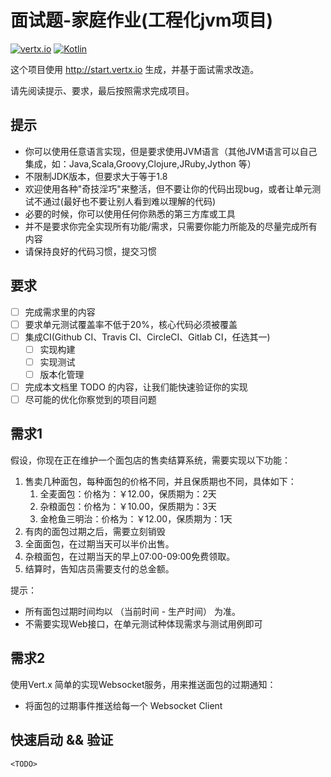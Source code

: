 # 面试题-家庭作业(工程化jvm项目)

[![vertx.io](https://img.shields.io/badge/vert.x-4.2.7-purple.svg?logo=eclipsevertdotx)](https://vertx.io)
[![Kotlin](https://img.shields.io/badge/kotlin-1.6.10-blue.svg?logo=kotlin)](http://kotlinlang.org)

这个项目使用 http://start.vertx.io 生成，并基于面试需求改造。

请先阅读提示、要求，最后按照需求完成项目。

## 提示

- 你可以使用任意语言实现，但是要求使用JVM语言（其他JVM语言可以自己集成，如：Java,Scala,Groovy,Clojure,JRuby,Jython 等）
- 不限制JDK版本，但要求大于等于1.8
- 欢迎使用各种"奇技淫巧"来整活，但不要让你的代码出现bug，或者让单元测试不通过(最好也不要让别人看到难以理解的代码)
- 必要的时候，你可以使用任何你熟悉的第三方库或工具
- 并不是要求你完全实现所有功能/需求，只需要你能力所能及的尽量完成所有内容
- 请保持良好的代码习惯，提交习惯

## 要求

- [ ] 完成需求里的内容
- [ ] 要求单元测试覆盖率不低于20%，核心代码必须被覆盖
- [ ] 集成CI(Github CI、Travis CI、CircleCI、Gitlab CI，任选其一)
    - [ ] 实现构建
    - [ ] 实现测试
    - [ ] 版本化管理
- [ ] 完成本文档里 TODO 的内容，让我们能快速验证你的实现
- [ ] 尽可能的优化你察觉到的项目问题

## 需求1

假设，你现在正在维护一个面包店的售卖结算系统，需要实现以下功能：

1. 售卖几种面包，每种面包的价格不同，并且保质期也不同，具体如下：
   1. 全麦面包：价格为：￥12.00，保质期为：2天
   2. 杂粮面包：价格为：￥10.00，保质期为：3天
   3. 金枪鱼三明治：价格为：￥12.00，保质期为：1天
2. 有肉的面包过期之后，需要立刻销毁
3. 全面面包，在过期当天可以半价出售。
4. 杂粮面包，在过期当天的早上07:00-09:00免费领取。
5. 结算时，告知店员需要支付的总金额。

提示：
- 所有面包过期时间均以 （当前时间 - 生产时间） 为准。 
- 不需要实现Web接口，在单元测试种体现需求与测试用例即可

## 需求2

使用Vert.x 简单的实现Websocket服务，用来推送面包的过期通知：
- 将面包的过期事件推送给每一个 Websocket Client

## 快速启动 && 验证

```
<TODO>
```
